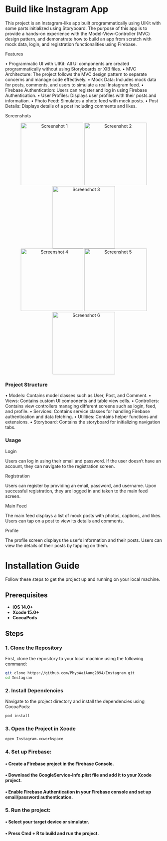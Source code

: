 #  Build like Instagram App

This project is an Instagram-like app built programmatically using UIKit with some parts initialized using Storyboard. The purpose of this app is to provide a hands-on experience with the Model-View-Controller (MVC) design pattern, and demonstrate how to build an app from scratch with mock data, login, and registration functionalities using Firebase.

Features

• Programmatic UI with UIKit: All UI components are created programmatically without using Storyboards or XIB files.
• MVC Architecture: The project follows the MVC design pattern to separate concerns and manage code effectively.
• Mock Data: Includes mock data for posts, comments, and users to simulate a real Instagram feed.
• Firebase Authentication: Users can register and log in using Firebase Authentication.
• User Profiles: Displays user profiles with their posts and information.
• Photo Feed: Simulates a photo feed with mock posts.
• Post Details: Displays details of a post including comments and likes.

 Screenshots

<div align="center">
  <img src="https://github.com/user-attachments/assets/1433b12a-57df-4911-a676-594f8fd97e43" alt="Screenshot 1" width="200" />
  <img src="https://github.com/user-attachments/assets/8af13779-96e8-41b2-9476-9384ce272c24" alt="Screenshot 2" width="200" />
  <img src="https://github.com/user-attachments/assets/9a5d89f5-dd95-4b63-a6c8-3d68430eea09" alt="Screenshot 3" width="200" />
</div>
<div align="center">
  <img src="https://github.com/user-attachments/assets/de4a72bb-c1b8-4fbf-9a4b-6c6cb9185262" alt="Screenshot 4" width="200" />
  <img src="https://github.com/user-attachments/assets/e900d019-d485-430a-8816-ae16d4610fee" alt="Screenshot 5" width="200" />
  <img src="https://github.com/user-attachments/assets/f1ce8884-3d49-4135-80e9-7e5835497f23" alt="Screenshot 6" width="200" />
</div>

### Project Structure

 •	Models: Contains model classes such as User, Post, and Comment.
 •	Views: Contains custom UI components and table view cells.
 •	Controllers: Contains view controllers managing different screens such as login, feed, and profile.
 •	Services: Contains service classes for handling Firebase authentication and data fetching.
 •	Utilities: Contains helper functions and extensions.
 •	Storyboard: Contains the storyboard for initializing navigation tabs.

 ### Usage

 Login

Users can log in using their email and password. If the user doesn’t have an account, they can navigate to the registration screen.

Registration

Users can register by providing an email, password, and username. Upon successful registration, they are logged in and taken to the main feed screen.

Main Feed

The main feed displays a list of mock posts with photos, captions, and likes. Users can tap on a post to view its details and comments.

Profile

The profile screen displays the user’s information and their posts. Users can view the details of their posts by tapping on them.

# Installation Guide

Follow these steps to get the project up and running on your local machine.

## Prerequisites

- **iOS 14.0+**
- **Xcode 15.0+**
- **CocoaPods**
  
## Steps

### 1. Clone the Repository

First, clone the repository to your local machine using the following command:

```bash
git clone https://github.com/PhyoWaiAung2894/Instagram.git
cd Instagram
```

### 2. Install Dependencies

Navigate to the project directory and install the dependencies using CocoaPods:

```bash
pod install
```

### 3. Open the Project in Xcode

```bash
open Instagram.xcworkspace
```

###	4.	Set up Firebase:
####	• Create a Firebase project in the Firebase Console.
#### •	Download the GoogleService-Info.plist file and add it to your Xcode project.
#### •	Enable Firebase Authentication in your Firebase console and set up email/password authentication.
 
###	5.	Run the project:
#### •	Select your target device or simulator.
#### •	Press Cmd + R to build and run the project.





